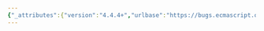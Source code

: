```yaml
---
{"_attributes":{"version":"4.4.4+","urlbase":"https://bugs.ecmascript.org/","maintainer":"dherman@mozilla.com"},"bug":{"bug_id":3016,"creation_ts":"2014-07-22 01:36:00 -0700","short_desc":"7.2.10 Abstract Equality Comparison: Unnecessary step 8","delta_ts":"2014-08-25 08:29:22 -0700","product":"Draft for 6th Edition","component":"technical issue","version":"Rev 26: July 18, 2014 Draft","rep_platform":"All","op_sys":"All","bug_status":"RESOLVED","resolution":"FIXED","priority":"Normal","bug_severity":"normal","everconfirmed":true,"reporter":{"uid":"andrebargull","name":"André Bargull"},"assigned_to":{"uid":"allen","name":"Allen Wirfs-Brock"},"long_desc":[{"commentid":9447,"comment_count":0,"who":{"uid":"andrebargull","name":"André Bargull"},"bug_when":"2014-07-22 01:36:52 -0700","thetext":"7.2.10 Abstract Equality Comparison\n\nStep 8 is not necessary, the other combinations already ensure step 13 will be reached if either x or y is a symbol."},{"commentid":9542,"comment_count":1,"who":{"uid":"allen","name":"Allen Wirfs-Brock"},"bug_when":"2014-07-24 15:23:31 -0700","thetext":"fixed in rev27 editor's draft"},{"commentid":9889,"comment_count":2,"who":{"uid":"allen","name":"Allen Wirfs-Brock"},"bug_when":"2014-08-25 08:29:22 -0700","thetext":"fixed in rev27 draft"}]}}
---
```

